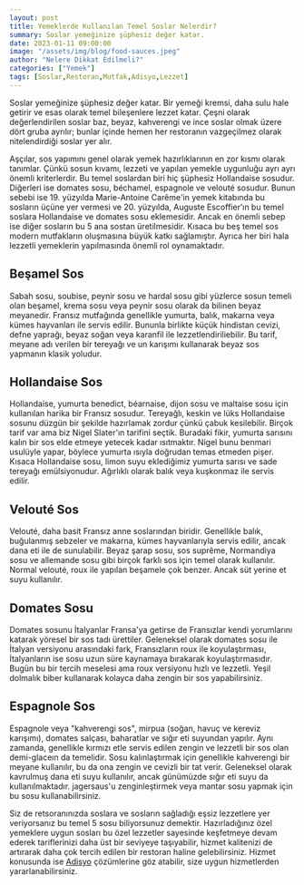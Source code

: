 ```yaml
---
layout: post
title: Yemeklerde Kullanılan Temel Soslar Nelerdir?
summary: Soslar yemeğinize şüphesiz değer katar.
date: 2023-01-11 09:00:00
image: "/assets/img/blog/food-sauces.jpeg"
author: "Nelere Dikkat Edilmeli?"
categories: ["Yemek"]
tags: [Soslar,Restoran,Mutfak,Adisyo,Lezzet]
---
```

Soslar yemeğinize şüphesiz değer katar. Bir yemeği kremsi, daha sulu hale getirir ve esas olarak temel bileşenlere lezzet katar. Çeşni olarak değerlendirilen soslar baz, beyaz, kahverengi ve ince soslar olmak üzere dört gruba ayrılır; bunlar içinde hemen her restoranın vazgeçilmez olarak nitelendirdiği soslar yer alır. 

Aşçılar, sos yapımını genel olarak yemek hazırlıklarının en zor kısmı olarak tanımlar. Çünkü sosun kıvamı, lezzeti ve yapılan yemekle uygunluğu ayrı ayrı önemli kriterlerdir. Bu temel soslardan biri hiç şüphesiz Hollandaise sosudur. Diğerleri ise domates sosu, béchamel, espagnole ve velouté sosudur. Bunun sebebi ise 19. yüzyılda Marie-Antoine Carême'in yemek kitabında bu sosların üçüne yer vermesi ve 20. yüzyılda, Auguste Escoffier’ın bu temel soslara Hollandaise ve domates sosu eklemesidir. Ancak en önemli sebep ise diğer sosların bu 5 ana sostan üretilmesidir. Kısaca bu beş temel sos modern mutfakların oluşmasına büyük katkı sağlamıştır. Ayrıca her biri hala lezzetli yemeklerin yapılmasında önemli rol oynamaktadır.





## Beşamel Sos


Sabah sosu, soubise, peynir sosu ve hardal sosu gibi yüzlerce sosun temeli olan beşamel, krema sosu veya peynir sosu olarak da bilinen beyaz meyanedir. Fransız mutfağında genellikle yumurta, balık, makarna veya kümes hayvanları ile servis edilir.  Bununla birlikte küçük hindistan cevizi, defne yaprağı, beyaz soğan veya karanfil ile lezzetlendiriliebilir. Bu tarif, meyane adı verilen bir tereyağı ve un karışımı kullanarak beyaz sos yapmanın klasik yoludur.





## Hollandaise Sos

Hollandaise, yumurta benedict, béarnaise, dijon sosu ve maltaise sosu için kullanılan harika bir Fransız sosudur. Tereyağlı, keskin ve lüks Hollandaise sosunu düzgün bir şekilde hazırlamak zordur çünkü çabuk kesilebilir. Birçok tarif var ama biz Nigel Slater'ın tarifini seçtik. Buradaki fikir, yumurta sarısını kalın bir sos elde etmeye yetecek kadar ısıtmaktır. Nigel bunu benmari usulüyle yapar, böylece yumurta ısıyla doğrudan temas etmeden pişer. Kısaca Hollandaise sosu, limon suyu eklediğimiz yumurta sarısı ve sade tereyağı emülsiyonudur. Ağırlıklı olarak balık veya kuşkonmaz ile servis edilir. 



## Velouté Sos

Velouté, daha basit Fransız anne soslarından biridir. Genellikle balık, buğulanmış sebzeler ve makarna, kümes hayvanlarıyla servis edilir, ancak dana eti ile de sunulabilir. Beyaz şarap sosu, sos suprême, Normandiya sosu ve allemande sosu gibi birçok farklı sos için temel olarak kullanılır. Normal velouté, roux ile yapılan beşamele çok benzer. Ancak süt yerine et suyu kullanılır.


## Domates Sosu

Domates sosunu İtalyanlar Fransa'ya getirse de Fransızlar kendi yorumlarını katarak yöresel bir sos tadı ürettiler. Geleneksel olarak domates sosu ile İtalyan versiyonu arasındaki fark, Fransızların roux ile koyulaştırması, İtalyanların ise sosu uzun süre kaynamaya bırakarak koyulaştırmasıdır. Bugün bu bir tercih meselesi ama roux versiyonu hızlı ve lezzetli. Yeşil dolmalık biber kullanarak kolayca daha zengin bir sos yapabilirsiniz.



## Espagnole Sos

Espagnole veya "kahverengi sos", mirpua (soğan, havuç ve kereviz karışımı), domates salçası, baharatlar ve sığır eti suyundan yapılır. Aynı zamanda, genellikle kırmızı etle servis edilen zengin ve lezzetli bir sos olan demi-glaceın da temelidir. Sosu kalınlaştırmak için genellikle kahverengi bir meyane kullanılır, bu da ona zengin ve cevizli bir tat verir. Geleneksel olarak kavrulmuş dana eti suyu kullanılır, ancak günümüzde sığır eti suyu da kullanılmaktadır. jagersaus'u zenginleştirmek veya mantar sosu yapmak için bu sosu kullanabilirsiniz.

Siz de retsoranınızda soslara ve sosların sağladığı eşsiz lezzetlere yer veriyorsanız bu temel 5 sosu biliyorsunuz demektir. Hazırladığınız özel yemeklere uygun sosları bu özel lezzetler sayesinde keşfetmeye devam ederek tariflerinizi daha üst bir seviyeye taşıyabilir, hizmet kalitenizi de artırarak daha çok tercih edilen bir restoran haline gelebilirsiniz. Hizmet konusunda ise <a href="https://adisyo.com/index.html" target="_blank">Adisyo</a> çözümlerine göz atabilir, size uygun hizmetlerden yararlanabilirsiniz.

